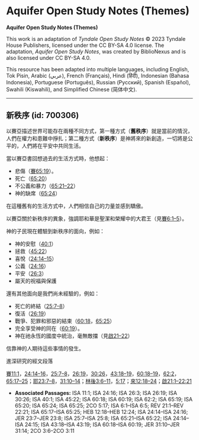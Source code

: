 # Aquifer Open Study Notes (Themes)

**Aquifer Open Study Notes (Themes)**

This work is an adaptation of *Tyndale Open Study Notes* © 2023 Tyndale House Publishers, licensed under the CC BY\-SA 4\.0 license. The adaptation, *Aquifer Open Study Notes*, was created by BiblioNexus and is also licensed under CC BY\-SA 4\.0\.

This resource has been adapted into multiple languages, including English, Tok Pisin, Arabic (عربي), French (Français), Hindi (हिंदी), Indonesian (Bahasa Indonesia), Portuguese (Português), Russian (Русский), Spanish (Español), Swahili (Kiswahili), and Simplified Chinese (简体中文).



--------------------------------

## 新秩序 (id: 700306)

以賽亞描述世界可能存在兩種不同方式，第一種方式（**舊秩序**）就是當前的情況，人們在權力和患難中掙扎；第二種方式（**新秩序**）是神將來的新創造，一切將是公平的，人們將在平安中共同生活。

當以賽亞書回想過去的生活方式時，他想起：

* 悲傷（[賽65:19](https://ref.ly/Isa65:19)）。
* 死亡（[65:20](https://ref.ly/Isa65:20)）
* 不公義和暴力（[65:21–22](https://ref.ly/Isa65:21-Isa65:22)）
* 神的缺席（[65:24](https://ref.ly/Isa65:24)）

在這種舊有的生活方式中，人們相信自己的力量並感到驕傲。

以賽亞關於新秩序的異象，強調耶和華是聖潔和榮耀中的大君王（見[賽6:1–5](https://ref.ly/Isa6:1-Isa6:5)）。

神的子民現在體驗到新秩序的面向，例如：

* 神的安慰（[40:1](https://ref.ly/Isa40:1)）
* 拯救（[45:22](https://ref.ly/Isa45:22)）
* 喜悅（[24:14–15](https://ref.ly/Isa24:14-Isa24:15)）
* 公義（[24:16](https://ref.ly/Isa24:16)）
* 平安（[26:3](https://ref.ly/Isa26:3)）
* 屬天的祝福與保護

還有其他面向是我們尚未經驗的，例如：

* 死亡的終結（[25:7–8](https://ref.ly/Isa25:7-Isa25:8)）
* 復活（[26:19](https://ref.ly/Isa26:19)）
* 戰爭、犯罪和邪惡的結束（[60:18](https://ref.ly/Isa60:18)，[65:25](https://ref.ly/Isa65:25)）
* 完全享受神的同在（[60:19](https://ref.ly/Isa60:19)）。
* 神在祂永恆的國度中統治，毫無敵擋（見[啟21–22](https://ref.ly/Rev21:1-Rev22:21)）

信靠神的人期待這些事情的發生。

進深研究的經文段落

[賽11:1](https://ref.ly/Isa11:1)，[24:14–16](https://ref.ly/Isa24:14-Isa24:16)，[25:7–8](https://ref.ly/Isa25:7-Isa25:8)，[26:19](https://ref.ly/Isa26:19)，[30:26](https://ref.ly/Isa30:26)，[43:18–19](https://ref.ly/Isa43:18-Isa43:19)，[60:18–19](https://ref.ly/Isa60:18-Isa60:19)，[62:2](https://ref.ly/Isa62:2)，[65:17–25](https://ref.ly/Isa65:17-Isa65:25)；[耶23:7–8](https://ref.ly/Jer23:7-Jer23:8)，[31:10–14](https://ref.ly/Jer31:10-Jer31:14)；[林後3:6–11](https://ref.ly/2Cor3:6-2Cor3:11)，[5:17](https://ref.ly/2Cor5:17)；[來12:18–24](https://ref.ly/Heb12:18-Heb12:24)；[啟21:1–22:21](https://ref.ly/Rev21:1-Rev22:21)

* **Associated Passages:** ISA 11:1; ISA 24:16; ISA 26:3; ISA 26:19; ISA 30:26; ISA 40:1; ISA 45:22; ISA 60:18; ISA 60:19; ISA 62:2; ISA 65:19; ISA 65:20; ISA 65:24; ISA 65:25; 2CO 5:17; ISA 6:1–ISA 6:5; REV 21:1–REV 22:21; ISA 65:17–ISA 65:25; HEB 12:18–HEB 12:24; ISA 24:14–ISA 24:16; JER 23:7–JER 23:8; ISA 25:7–ISA 25:8; ISA 65:21–ISA 65:22; ISA 24:14–ISA 24:15; ISA 43:18–ISA 43:19; ISA 60:18–ISA 60:19; JER 31:10–JER 31:14; 2CO 3:6–2CO 3:11


